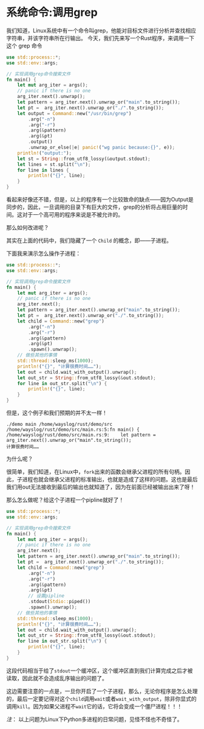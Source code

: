 # 系统命令:调用grep

我们知道，Linux系统中有一个命令叫grep，他能对目标文件进行分析并查找相应字符串，并该字符串所在行输出。
今天，我们先来写一个Rust程序，来调用一下这个 grep 命令

```rust
use std::process::*;
use std::env::args;

// 实现调用grep命令搜索文件
fn main() {
    let mut arg_iter = args();
    // panic if there is no one
    arg_iter.next().unwrap();
    let pattern = arg_iter.next().unwrap_or("main".to_string());
    let pt =  arg_iter.next().unwrap_or("./".to_string());
    let output = Command::new("/usr/bin/grep")
        .arg("-n")
        .arg("-r")
        .arg(&pattern)
        .arg(&pt)
        .output()
        .unwrap_or_else(|e| panic!("wg panic because:{}", e));
    println!("output:");
    let st = String::from_utf8_lossy(&output.stdout);
    let lines = st.split("\n");
    for line in lines {
        println!("{}", line);
    }
}

```

看起来好像还不错，但是，以上的程序有一个比较致命的缺点——因为Output是同步的，因此，一旦调用的目录下有巨大的文件，grep的分析将占用巨量的时间。这对于一个高可用的程序来说是不被允许的。

那么如何改进呢？

其实在上面的代码中，我们隐藏了一个 `Child` 的概念，即——子进程。

下面我来演示怎么操作子进程：

```rust
use std::process::*;
use std::env::args;

// 实现调用grep命令搜索文件
fn main() {
    let mut arg_iter = args();
    // panic if there is no one
    arg_iter.next();
    let pattern = arg_iter.next().unwrap_or("main".to_string());
    let pt =  arg_iter.next().unwrap_or("./".to_string());
    let child = Command::new("grep")
        .arg("-n")
        .arg("-r")
        .arg(&pattern)
        .arg(&pt)
        .spawn().unwrap();
    // 做些其他的事情
    std::thread::sleep_ms(1000);
    println!("{}", "计算很费时间……");
    let out = child.wait_with_output().unwrap();
    let out_str = String::from_utf8_lossy(&out.stdout);
    for line in out_str.split("\n") {
        println!("{}", line);
    }
}

```

但是，这个例子和我们预期的并不太一样！

```
./demo main /home/wayslog/rust/demo/src
/home/wayslog/rust/demo/src/main.rs:5:fn main() {
/home/wayslog/rust/demo/src/main.rs:9:    let pattern = arg_iter.next().unwrap_or("main".to_string());
计算很费时间……

```

为什么呢？

很简单，我们知道，在Linux中，`fork`出来的函数会继承父进程的所有句柄。因此，子进程也就会继承父进程的标准输出，也就是造成了这样的问题。这也是最后我们用out无法接收到最后的输出也就知道了，因为在前面已经被输出出来了呀！

那么怎么做呢？给这个子进程一个pipline就好了！

```rust
use std::process::*;
use std::env::args;

// 实现调用grep命令搜索文件
fn main() {
    let mut arg_iter = args();
    // panic if there is no one
    arg_iter.next();
    let pattern = arg_iter.next().unwrap_or("main".to_string());
    let pt =  arg_iter.next().unwrap_or("./".to_string());
    let child = Command::new("grep")
        .arg("-n")
        .arg("-r")
        .arg(&pattern)
        .arg(&pt)
        // 设置pipline
        .stdout(Stdio::piped())
        .spawn().unwrap();
    // 做些其他的事情
    std::thread::sleep_ms(1000);
    println!("{}", "计算很费时间……");
    let out = child.wait_with_output().unwrap();
    let out_str = String::from_utf8_lossy(&out.stdout);
    for line in out_str.split("\n") {
        println!("{}", line);
    }
}
```
这段代码相当于给了`stdout`一个缓冲区，这个缓冲区直到我们计算完成之后才被读取，因此就不会造成乱序输出的问题了。

这边需要注意的一点是，一旦你开启了一个子进程，那么，无论你程序是怎么处理的，最后一定要记得对这个`child`调用`wait`或者`wait_with_output`，除非你显式的调用`kill`。因为如果父进程不`wait`它的话，它将会变成一个僵尸进程！！！

*注*： 以上问题为Linux下Python多进程的日常问题，见怪不怪也不奇怪了。
